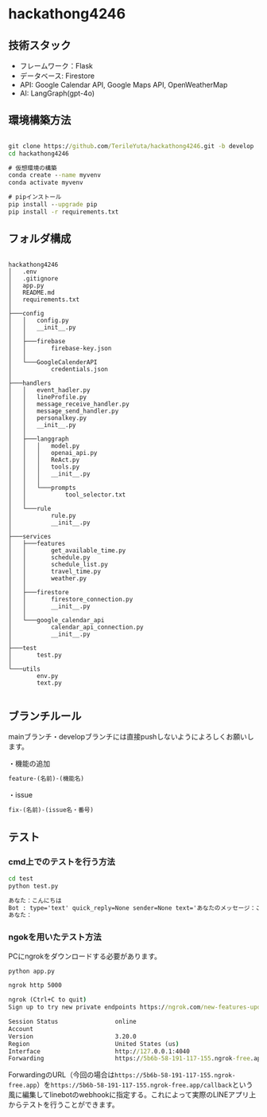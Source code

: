 # hackathong4246

## 技術スタック

- フレームワーク：Flask
- データベース: Firestore
- API: Google Calendar API, Google Maps API, OpenWeatherMap
- AI: LangGraph(gpt-4o)


## 環境構築方法

``` cmd

git clone https://github.com/TerileYuta/hackathong4246.git -b develop
cd hackathong4246

# 仮想環境の構築
conda create --name myvenv
conda activate myvenv

# pipインストール
pip install --upgrade pip 
pip install -r requirements.txt

```

## フォルダ構成

```

hackathong4246
│   .env
│   .gitignore
│   app.py
│   README.md
│   requirements.txt
│
├───config
│   │   config.py
│   │   __init__.py
│   │
│   ├───firebase
│   │       firebase-key.json
│   │
│   └───GoogleCalenderAPI
│           credentials.json
│
├───handlers
│   │   event_hadler.py
│   │   lineProfile.py
│   │   message_receive_handler.py
│   │   message_send_handler.py
│   │   personalkey.py
│   │   __init__.py
│   │
│   ├───langgraph
│   │   │   model.py
│   │   │   openai_api.py
│   │   │   ReAct.py
│   │   │   tools.py
│   │   │   __init__.py
│   │   │
│   │   └───prompts
│   │           tool_selector.txt
│   │
│   └───rule
│           rule.py
│           __init__.py
│
├───services
│   ├───features
│   │       get_available_time.py
│   │       schedule.py
│   │       schedule_list.py
│   │       travel_time.py
│   │       weather.py
│   │
│   ├───firestore
│   │       firestore_connection.py
│   │       __init__.py
│   │
│   └───google_calendar_api
│           calendar_api_connection.py
│           __init__.py
│
├───test
│       test.py
│
└───utils
        env.py
        text.py


```

## ブランチルール

mainブランチ・developブランチには直接pushしないようによろしくお願いします。

・機能の追加

```cmd
feature-(名前)-(機能名)
```

・issue

```cmd
fix-(名前)-(issue名・番号)
```

## テスト

### cmd上でのテストを行う方法

```cmd
cd test
python test.py

あなた：こんにちは
Bot : type='text' quick_reply=None sender=None text='あなたのメッセージ：こんにちは' emojis=None quote_token=None
あなた：
```

### ngokを用いたテスト方法
PCにngrokをダウンロードする必要があります。

```cmd
python app.py
```

```cmd
ngrok http 5000

ngrok (Ctrl+C to quit)
Sign up to try new private endpoints https://ngrok.com/new-features-update?ref=private

Session Status                online
Account                       
Version                       3.20.0
Region                        United States (us)
Interface                     http://127.0.0.1:4040
Forwarding                    https://5b6b-58-191-117-155.ngrok-free.app -> http://localhost:5000   
```

ForwardingのURL（今回の場合は```https://5b6b-58-191-117-155.ngrok-free.app```）を```https://5b6b-58-191-117-155.ngrok-free.app/callback```という風に編集してlinebotのwebhookに指定する。これによって実際のLINEアプリ上からテストを行うことができます。